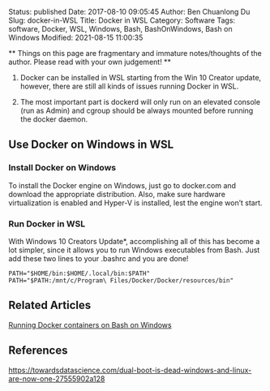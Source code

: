 Status: published
Date: 2017-08-10 09:05:45
Author: Ben Chuanlong Du
Slug: docker-in-WSL
Title: Docker in WSL
Category: Software
Tags: software, Docker, WSL, Windows, Bash, BashOnWindows, Bash on Windows
Modified: 2021-08-15 11:00:35

**
Things on this page are
fragmentary and immature notes/thoughts of the author.
Please read with your own judgement!
**

1. Docker can be installed in WSL starting from the Win 10 Creator update,
    however, 
    there are still all kinds of issues running Docker in WSL.

2. The most important part is dockerd will only run on an elevated console (run as Admin) 
    and cgroup should be always mounted before running the docker daemon.


## Use Docker on Windows in WSL

### Install Docker on Windows

To install the Docker engine on Windows, 
just go to docker.com and download the appropriate distribution. 
Also, 
make sure hardware virtualization is enabled and Hyper-V is installed, 
lest the engine won’t start.

### Run Docker in WSL

With Windows 10 Creators Update*, 
accomplishing all of this has become a lot simpler, 
since it allows you to run Windows executables from Bash. 
Just add these two lines to your .bashrc and you are done!

    PATH="$HOME/bin:$HOME/.local/bin:$PATH"
    PATH="$PATH:/mnt/c/Program\ Files/Docker/Docker/resources/bin"

## Related Articles 

[Running Docker containers on Bash on Windows](https://blog.jayway.com/2017/04/19/running-docker-on-bash-on-windows/)

## References

https://towardsdatascience.com/dual-boot-is-dead-windows-and-linux-are-now-one-27555902a128